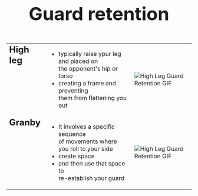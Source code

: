 <p style="text-align: center; font-size: 50px; font-weight: bold;">Guard retention</p>

<div style="margin-left: auto; margin-right: auto; width: fit-content;">

  <table style="border-collapse: collapse; margin: 0 auto;">
    <tr style="border: none;">
      <td style="border: none; vertical-align: top; ">
        <p style="margin:0; padding:0; font-size: 24px; font-weight: bold;">High leg</p>
      </td>
      <td style="border: none; vertical-align: middle;">
        <ul>
          <li> typically raise ypur leg and placed on<br> the opponent's hip or torso </li>
          <li> creating a frame and preventing<br> them from flattening you out</li>
        </ul>
      </td>
      <td style="border: none; vertical-align: middle;">
        <img src="res/high_leg_guard_retention.gif" alt="High Leg Guard Retention GIF" style="width:auto;height:auto;max-width:300px;">
      </td>
    </tr>
        <tr style="border: none;">
      <td style="border: none; vertical-align: top; ">
        <p style="margin:0; padding:0; font-size: 24px; font-weight: bold;">Granby</p>
      </td>
      <td style="border: none; vertical-align: middle;">
        <ul>
          <li> It involves a specific sequence<br> of movements where you roll to your side </li>
          <li> create space</li>
          <li> and then use that space to<br> re-establish your guard</li>
        </ul>
      </td>
      <td style="border: none; vertical-align: middle;">
        <img src="res/granby.gif" alt="High Leg Guard Retention GIF" style="width:auto;height:auto;max-width:300px;">
      </td>
    </tr>
    
  </table>

</div>
